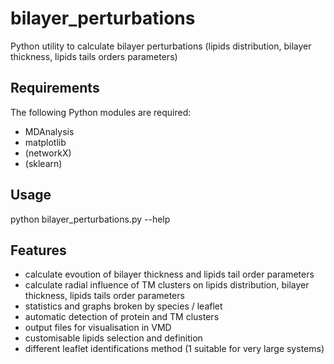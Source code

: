bilayer_perturbations
=====================

Python utility to calculate bilayer perturbations (lipids distribution, bilayer thickness, lipids tails orders parameters)

Requirements
------------
The following Python modules are required:
- MDAnalysis
- matplotlib
- (networkX)
- (sklearn)

Usage
-----
python bilayer_perturbations.py --help

Features
--------
- calculate evoution of bilayer thickness and lipids tail order parameters
- calculate radial influence of TM clusters on lipids distribution, bilayer thickness, lipids tails order parameters
- statistics and graphs broken by species / leaflet
- automatic detection of protein and TM clusters 
- output files for visualisation in VMD
- customisable lipids selection and definition
- different leaflet identifications method (1 suitable for very large systems)

